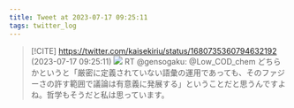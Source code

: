 ```yaml
---
title: Tweet at 2023-07-17 09:25:11
tags: twitter_log
---
```


> [!CITE] https://twitter.com/kaisekiriu/status/1680735360794632192 (2023-07-17 09:25:11)
> ![](https://twitter.com/kaisekiriu/status/1680735360794632192)
> RT @gensogaku: @Low_COD_chem どちらかというと「厳密に定義されていない語彙の運用であっても、そのファジーさの許す範囲で議論は有意義に発展する」ということだと思うんですよね。哲学もそうだと私は思っています。
